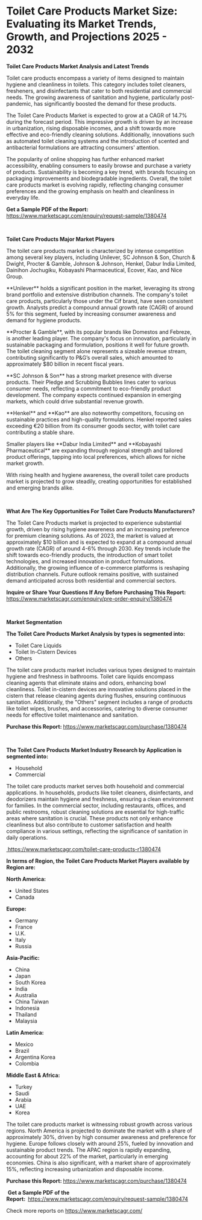 <p><h1>Toilet Care Products Market Size: Evaluating its Market Trends, Growth, and Projections 2025 - 2032</h1></p><p><strong>Toilet Care Products Market Analysis and Latest Trends</strong></p>
<p><p>Toilet care products encompass a variety of items designed to maintain hygiene and cleanliness in toilets. This category includes toilet cleaners, fresheners, and disinfectants that cater to both residential and commercial needs. The growing awareness of sanitation and hygiene, particularly post-pandemic, has significantly boosted the demand for these products. </p><p>The Toilet Care Products Market is expected to grow at a CAGR of 14.7% during the forecast period. This impressive growth is driven by an increase in urbanization, rising disposable incomes, and a shift towards more effective and eco-friendly cleaning solutions. Additionally, innovations such as automated toilet cleaning systems and the introduction of scented and antibacterial formulations are attracting consumers' attention. </p><p>The popularity of online shopping has further enhanced market accessibility, enabling consumers to easily browse and purchase a variety of products. Sustainability is becoming a key trend, with brands focusing on packaging improvements and biodegradable ingredients. Overall, the toilet care products market is evolving rapidly, reflecting changing consumer preferences and the growing emphasis on health and cleanliness in everyday life.</p></p>
<p><strong>Get a Sample PDF of the Report:&nbsp;</strong> <a href="https://www.marketscagr.com/enquiry/request-sample/1380474?utm_campaign=2187&utm_medium=2&utm_source=Github&utm_content=ia&utm_term=04042025&utm_id=toilet-care-products">https://www.marketscagr.com/enquiry/request-sample/1380474</a></p>
<p>&nbsp;</p>
<p><strong>Toilet Care Products Major Market Players</strong></p>
<p><p>The toilet care products market is characterized by intense competition among several key players, including Unilever, SC Johnson & Son, Church & Dwight, Procter & Gamble, Johnson & Johnson, Henkel, Dabur India Limited, Dainihon Jochugiku, Kobayashi Pharmaceutical, Ecover, Kao, and Nice Group. </p><p>**Unilever** holds a significant position in the market, leveraging its strong brand portfolio and extensive distribution channels. The company's toilet care products, particularly those under the Cif brand, have seen consistent growth. Analysts predict a compound annual growth rate (CAGR) of around 5% for this segment, fueled by increasing consumer awareness and demand for hygiene products.</p><p>**Procter & Gamble**, with its popular brands like Domestos and Febreze, is another leading player. The company's focus on innovation, particularly in sustainable packaging and formulation, positions it well for future growth. The toilet cleaning segment alone represents a sizeable revenue stream, contributing significantly to P&G’s overall sales, which amounted to approximately $80 billion in recent fiscal years.</p><p>**SC Johnson & Son** has a strong market presence with diverse products. Their Pledge and Scrubbing Bubbles lines cater to various consumer needs, reflecting a commitment to eco-friendly product development. The company expects continued expansion in emerging markets, which could drive substantial revenue growth.</p><p>**Henkel** and **Kao** are also noteworthy competitors, focusing on sustainable practices and high-quality formulations. Henkel reported sales exceeding €20 billion from its consumer goods sector, with toilet care contributing a stable share.</p><p>Smaller players like **Dabur India Limited** and **Kobayashi Pharmaceutical** are expanding through regional strength and tailored product offerings, tapping into local preferences, which allows for niche market growth.</p><p>With rising health and hygiene awareness, the overall toilet care products market is projected to grow steadily, creating opportunities for established and emerging brands alike.</p></p>
<p>&nbsp;</p>
<p><strong>What Are The Key Opportunities For Toilet Care Products Manufacturers?</strong></p>
<p><p>The Toilet Care Products market is projected to experience substantial growth, driven by rising hygiene awareness and an increasing preference for premium cleaning solutions. As of 2023, the market is valued at approximately $10 billion and is expected to expand at a compound annual growth rate (CAGR) of around 4-6% through 2030. Key trends include the shift towards eco-friendly products, the introduction of smart toilet technologies, and increased innovation in product formulations. Additionally, the growing influence of e-commerce platforms is reshaping distribution channels. Future outlook remains positive, with sustained demand anticipated across both residential and commercial sectors.</p></p>
<p><strong>Inquire or Share Your Questions If Any Before Purchasing This Report:</strong> <a href="https://www.marketscagr.com/enquiry/pre-order-enquiry/1380474?utm_campaign=2187&utm_medium=2&utm_source=Github&utm_content=ia&utm_term=04042025&utm_id=toilet-care-products">https://www.marketscagr.com/enquiry/pre-order-enquiry/1380474</a></p>
<p>&nbsp;</p>
<p><strong>Market Segmentation</strong></p>
<p><strong>The Toilet Care Products Market Analysis by types is segmented into:</strong></p>
<p><ul><li>Toilet Care Liquids</li><li>Toilet In-Cistern Devices</li><li>Others</li></ul></p>
<p><p>The toilet care products market includes various types designed to maintain hygiene and freshness in bathrooms. Toilet care liquids encompass cleaning agents that eliminate stains and odors, enhancing bowl cleanliness. Toilet in-cistern devices are innovative solutions placed in the cistern that release cleaning agents during flushes, ensuring continuous sanitation. Additionally, the "Others" segment includes a range of products like toilet wipes, brushes, and accessories, catering to diverse consumer needs for effective toilet maintenance and sanitation.</p></p>
<p><strong>Purchase this Report:&nbsp;</strong><a href="https://www.marketscagr.com/purchase/1380474?utm_campaign=2187&utm_medium=2&utm_source=Github&utm_content=ia&utm_term=04042025&utm_id=toilet-care-products">https://www.marketscagr.com/purchase/1380474</a></p>
<p>&nbsp;</p>
<p><strong>The Toilet Care Products Market Industry Research by Application is segmented into:</strong></p>
<p><ul><li>Household</li><li>Commercial</li></ul></p>
<p><p>The toilet care products market serves both household and commercial applications. In households, products like toilet cleaners, disinfectants, and deodorizers maintain hygiene and freshness, ensuring a clean environment for families. In the commercial sector, including restaurants, offices, and public restrooms, robust cleaning solutions are essential for high-traffic areas where sanitation is crucial. These products not only enhance cleanliness but also contribute to customer satisfaction and health compliance in various settings, reflecting the significance of sanitation in daily operations.</p></p>
<p><a href="https://www.marketscagr.com/toilet-care-products-r1380474?utm_campaign=2187&utm_medium=2&utm_source=Github&utm_content=ia&utm_term=04042025&utm_id=toilet-care-products">&nbsp;https://www.marketscagr.com/toilet-care-products-r1380474</a></p>
<p><strong>In terms of Region, the Toilet Care Products Market Players available by Region are:</strong></p>
<p>
    <p> <strong> North America: </strong>
        <ul>
            <li>United States</li>
            <li>Canada</li>
        </ul>
        </p> 
    <p> <strong> Europe: </strong>
        <ul>
            <li>Germany</li>
            <li>France</li>
            <li>U.K.</li>
            <li>Italy</li>
            <li>Russia</li>
        </ul>
        </p> 
    <p> <strong> Asia-Pacific: </strong>
        <ul>
            <li>China</li>
            <li>Japan</li>
            <li>South Korea</li>
            <li>India</li>
            <li>Australia</li>
            <li>China Taiwan</li>
            <li>Indonesia</li>
            <li>Thailand</li>
            <li>Malaysia</li>
        </ul>
        </p> 
    <p> <strong> Latin America: </strong>
        <ul>
            <li>Mexico</li>
            <li>Brazil</li>
            <li>Argentina Korea</li>
            <li>Colombia</li>
        </ul>
        </p> 
    <p> <strong> Middle East & Africa: </strong>
        <ul>
            <li>Turkey</li>
            <li>Saudi</li>
            <li>Arabia</li>
            <li>UAE</li>
            <li>Korea</li>
        </ul>
    </p>
    </p>
<p><p>The toilet care products market is witnessing robust growth across various regions. North America is projected to dominate the market with a share of approximately 30%, driven by high consumer awareness and preference for hygiene. Europe follows closely with around 25%, fueled by innovation and sustainable product trends. The APAC region is rapidly expanding, accounting for about 22% of the market, particularly in emerging economies. China is also significant, with a market share of approximately 15%, reflecting increasing urbanization and disposable income.</p></p>
<p><strong>Purchase this Report: </strong><a href="https://www.marketscagr.com/purchase/1380474?utm_campaign=2187&utm_medium=2&utm_source=Github&utm_content=ia&utm_term=04042025&utm_id=toilet-care-products">https://www.marketscagr.com/purchase/1380474</a></p>
<p>&nbsp;<strong>Get a Sample PDF of the Report:&nbsp;&nbsp;</strong><a href="https://www.marketscagr.com/enquiry/request-sample/1380474?utm_campaign=2187&utm_medium=2&utm_source=Github&utm_content=ia&utm_term=04042025&utm_id=toilet-care-products">https://www.marketscagr.com/enquiry/request-sample/1380474</a></p>
<p><strong></strong></p>
<p>Check more reports on <a href="https://www.marketscagr.com/?utm_campaign=2187&utm_medium=2&utm_source=Github&utm_content=ia&utm_term=04042025&utm_id=toilet-care-products">https://www.marketscagr.com/</a></p>
